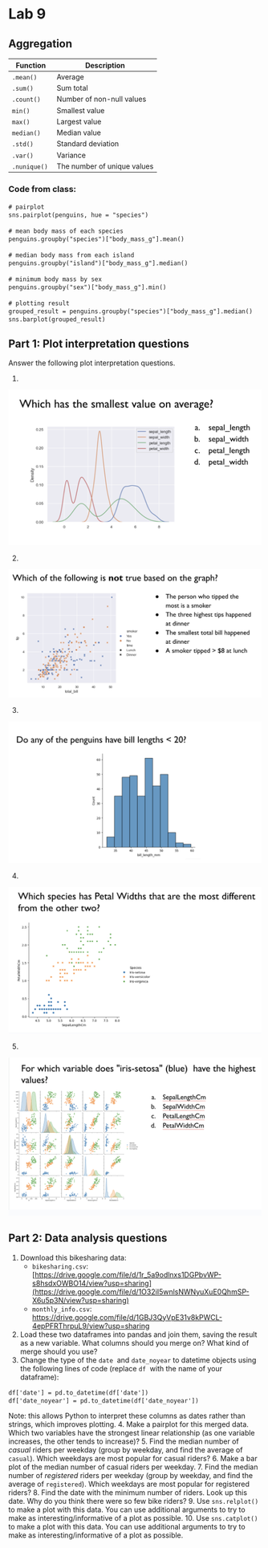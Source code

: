 # Lab 9

## Aggregation

| Function | Description |
|--|--|
| `.mean()` | Average |
| `.sum()`  | Sum total | 
| `.count()` | Number of non-null values |
| `min()` | Smallest value |
| `max()` | Largest value |
| `median()` | Median value |
| `.std()` | Standard deviation | 
| `.var()` | Variance | 
| `.nunique()`  | The number of unique values |

### Code from class:

```
# pairplot
sns.pairplot(penguins, hue = "species")

# mean body mass of each species
penguins.groupby("species")["body_mass_g"].mean()

# median body mass from each island
penguins.groupby("island")["body_mass_g"].median()

# minimum body mass by sex
penguins.groupby("sex")["body_mass_g"].min()

# plotting result
grouped_result = penguins.groupby("species")["body_mass_g"].median()
sns.barplot(grouped_result)
```

## Part 1: Plot interpretation questions
Answer the following plot interpretation questions.

1. 
![Q1](plot1.png)

2. 
![Q2](plot2.png)

3. 
![Q3](plot3.png)

4. 
![Q4](plot4.png)

5. 
![Q5](plot5.png)

## Part 2: Data analysis questions

1. Download this bikesharing data:
   * `bikesharing.csv`: [https://drive.google.com/file/d/1r_5a9odlnxs1DGPbvWP-s8hsdxOWBO14/view?usp=sharing](https://drive.google.com/file/d/1O32iI5wnlsNWNyuXuE0QhmSP-X6u5p3N/view?usp=sharing)
   * `monthly_info.csv`: https://drive.google.com/file/d/1GBJ3QyVpE31v8kPWCL-4epPFRThrpuL9/view?usp=sharing
2. Load these two dataframes into pandas and join them, saving the result as a new variable.  What columns should you merge on? What kind of merge should you use?
3. Change the type of the `date`  and `date_noyear` to datetime objects using the following lines of code (replace `df`  with the name of your dataframe):
```
df['date'] = pd.to_datetime(df['date'])
df['date_noyear'] = pd.to_datetime(df['date_noyear'])
```
Note: this allows Python to interpret these columns as dates rather than strings, which improves plotting.
4. Make a pairplot for this merged data. Which two variables have the strongest linear relationship (as one variable increases, the other tends to increase)?
5. Find the median number of *casual* riders per weekday (group by weekday, and find the average of `casual`). Which weekdays are most popular for casual riders?
6. Make a bar plot of the median number of casual riders per weekday.
7. Find the median number of *registered* riders per weekday (group by weekday, and find the average of `registered`). Which weekdays are most popular for registered riders?
8. Find the date with the minimum number of riders. Look up this date. Why do you think there were so few bike riders?
9. Use `sns.relplot()` to make a plot with this data. You can use additional arguments to try to make as interesting/informative of a plot as possible.
10. Use `sns.catplot()` to make a plot with this data. You can use additional arguments to try to make as interesting/informative of a plot as possible.







